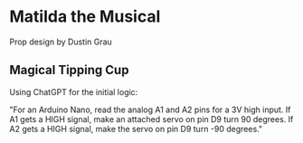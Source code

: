 # Matilda the Musical

Prop design by Dustin Grau

## Magical Tipping Cup

Using ChatGPT for the initial logic:

"For an Arduino Nano, read the analog A1 and A2 pins for a 3V high input. If A1 gets a HIGH signal, make an attached servo on pin D9 turn 90 degrees. If A2 gets a HIGH signal, make the servo on pin D9 turn -90 degrees."